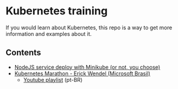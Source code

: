 # Kubernetes training

If you would learn about Kubernetes, this repo is a way to get more information and examples about it.

## Contents

- [NodeJS service deploy with Minikube (or not, you choose)](./k8s-nodejs-deploy-with-minikube)
- [Kubernetes Marathon - Erick Wendel (Microsoft Brasil)](./k8s-microsoft-br)
  - [Youtube playlist](https://www.youtube.com/playlist?list=PLB1hpnUGshULerdlzMknMLrHI810xIBJv) (pt-BR)
